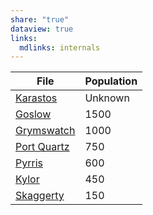 ```yaml
---
share: "true"
dataview: true
links:
  mdlinks: internals
---
```


| File                                                                        | Population |
| --------------------------------------------------------------------------- | ---------- |
| [Karastos](../../Maps%20&%20Geography/Cities%20&%20Towns/Karastos/Karastos.md)          | Unknown    |
| [Goslow](../../Maps%20&%20Geography/Cities%20&%20Towns/Goslow/Goslow.md)                | 1500       |
| [Grymswatch](../../Maps%20&%20Geography/Cities%20&%20Towns/Grymswatch/Grymswatch.md)    | 1000       |
| [Port Quartz](../../Maps%20&%20Geography/Cities%20&%20Towns/Port%20Quartz/Port%20Quartz.md) | 750        |
| [Pyrris](../../Maps%20&%20Geography/Cities%20&%20Towns/Pyrris/Pyrris.md)                | 600        |
| [Kylor](../../Maps%20&%20Geography/Cities%20&%20Towns/Kylor/Kylor.md)                   | 450        |
| [Skaggerty](../../Maps%20&%20Geography/Cities%20&%20Towns/Skaggerty/Skaggerty.md)       | 150        |
